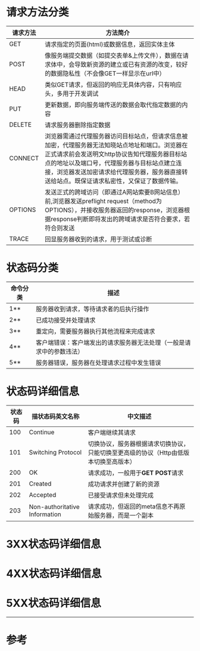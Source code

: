 # 请求方法分类
|请求方法|方法简介|
|--|--|
|GET|请求指定的页面(html)或数据信息，返回实体主体|
|POST|像服务端提交数据（如提交表单&上传文件），数据在请求体中，会导致新资源的建立或已有资源的改变，较好的数据隐私性（不会像GET一样显示在url中）|
|HEAD|类似GET请求，但返回的响应无具体内容，只有响应头，多用于开发调试|
|PUT|更新数据，即向服务端传送的数据会取代指定数据的内容|
|DELETE|请求服务器删除指定数据|
|CONNECT|浏览器需通过代理服务器访问目标站点，但请求信息被加密，代理服务器无法知晓站点地址和端口。浏览器在正式请求前会发送明文http协议告知代理服务器目标站点的地址以及端口号，代理服务器与目标站点建立连接，浏览器发送加密请求给代理服务器，服务器直接转送给站点。既保证请求私密性，又保证了数据传输。|
|OPTIONS|发送正式的跨域访问（即通过A网站索要B网站信息）前,浏览器发送preflight request（method为OPTIONS），并接收服务器返回的response，浏览器根据response判断即将发出的跨域请求是否符合要求，若符合则发送|
|TRACE|回显服务器收到的请求，用于测试或诊断|

# 状态码分类
| 命令分类                 | 描述                |
|--|--|
|1**|服务器收到请求，等待请求者的后执行操作|
|2**|已成功接受并处理请求|
|3**|重定向，需要服务器执行其他流程来完成请求|
|4**|客户端错误：客户端发出的请求服务器无法处理（一般是请求中的参数违法）|
|5**|服务器错误，服务器在处理请求过程中发生错误|
# 状态码详细信息
| 状态码                 | 描状态码英文名称               |中文描述|
|--|--|--|
|100|Continue|客户端继续其请求|
|101|Switching Protocol|切换协议，服务器根据请求切换协议，只能切换至更高级的协议（Http由低版本切换至高版本）|
|200|OK|请求成功，一般用于**GET** **POST**请求|
|201|Created|成功请求并创建了新的资源|
|202|Accepted|已接受请求但未处理完成|
|203|Non-authoritative Information|请求成功，但返回的meta信息不再原始服务器，而是一个副本|
# 3XX状态码详细信息
# 4XX状态码详细信息
# 5XX状态码详细信息
---
# 参考